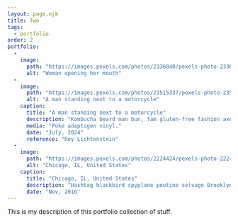 ```yaml
---
layout: page.njk
title: Two
tags:
  - portfolio
order: 2
portfolio:
  - 
    image:
      path: "https://images.pexels.com/photos/2336840/pexels-photo-2336840.jpeg"
      alt: "Woman opening her mouth"
  -
    image:
      path: "https://images.pexels.com/photos/23515337/pexels-photo-23515337/free-photo-of-a-man-standing-next-to-a-motorcycle.jpeg"
      alt: "A man standing next to a motorcycle"
    caption:
      title: "A man standing next to a motorcycle"
      description: "Kombucha beard man bun, fam gluten-free fashion axe brunch cold-pressed keffiyeh vinyl marfa disrupt cronut."
      media: "Poke adaptogen vinyl."
      date: "July, 2024"
      reference: "Roy Lichtenstein"
  -
    image:
      path: "https://images.pexels.com/photos/2224424/pexels-photo-2224424.jpeg"
      alt: "Chicago, IL, United States"
    caption:
      title: "Chicago, IL, United States"
      description: "Hashtag blackbird spyplane poutine selvage Brooklyn XOXO artisan big mood poke."
      date: "Nov, 2016"
---
```


This is my description of this portfolio collection of stuff.
